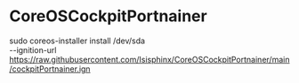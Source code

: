 # CoreOSCockpitPortnainer

sudo coreos-installer install /dev/sda \
    --ignition-url https://raw.githubusercontent.com/Isisphinx/CoreOSCockpitPortnainer/main/cockpitPortnainer.ign